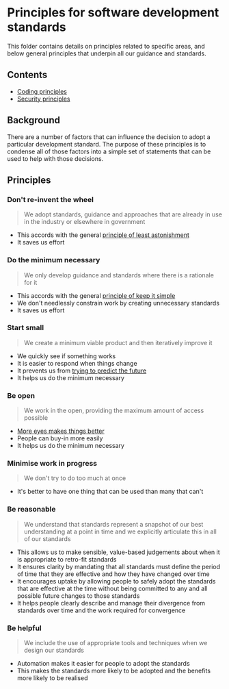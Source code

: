 # Principles for software development standards

This folder contains details on principles related to specific areas, and below general principles that underpin all our guidance and standards.

## Contents

- [Coding principles](coding_principles.md)
- [Security principles](security_principles.md)

## Background

There are a number of factors that can influence the decision to adopt a particular development standard. The purpose of these principles is to condense all of those factors into a simple set of statements that can be used to help with those decisions.

## Principles

### Don't re-invent the wheel

> We adopt standards, guidance and approaches that are already in use in the industry or elsewhere in government

- This accords with the general [principle of least astonishment](https://en.wikipedia.org/wiki/Principle_of_least_astonishment)
- It saves us effort

### Do the minimum necessary

> We only develop guidance and standards where there is a rationale for it

- This accords with the general [principle of keep it simple](https://en.wikipedia.org/wiki/KISS_principle)
- We don't needlessly constrain work by creating unnecessary standards
- It saves us effort

### Start small

> We create a minimum viable product and then iteratively improve it

- We quickly see if something works
- It is easier to respond when things change
- It prevents us from [trying to predict the future](https://en.wikipedia.org/wiki/You_aren%27t_gonna_need_it)
- It helps us do the minimum necessary

### Be open

> We work in the open, providing the maximum amount of access possible

- [More eyes makes things better](https://www.gov.uk/guidance/government-design-principles#make-things-open-it-makes-things-better)
- People can buy-in more easily
- It helps us do the minimum necessary

### Minimise work in progress

> We don't try to do too much at once

- It's better to have one thing that can be used than many that can't

### Be reasonable

> We understand that standards represent a snapshot of our best understanding at a point in time and we explicitly articulate this in all of our standards

- This allows us to make sensible, value-based judgements about when it is appropriate to retro-fit standards
- It ensures clarity by mandating that all standards must define the period of time that they are effective and how they have changed over time
- It encourages uptake by allowing people to safely adopt the standards that are effective at the time without being committed to any and all possible future changes to those standards
- It helps people clearly describe and manage their divergence from standards over time and the work required for convergence

### Be helpful

> We include the use of appropriate tools and techniques when we design our standards

- Automation makes it easier for people to adopt the standards
- This makes the standards more likely to be adopted and the benefits more likely to be realised
